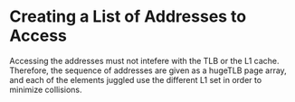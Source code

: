 # Creating a List of Addresses to Access
Accessing the addresses must not intefere with the TLB or the L1 cache.
Therefore, the sequence of addresses are given as a hugeTLB page array, and each of the elements juggled use the different L1 set in order to minimize collisions.